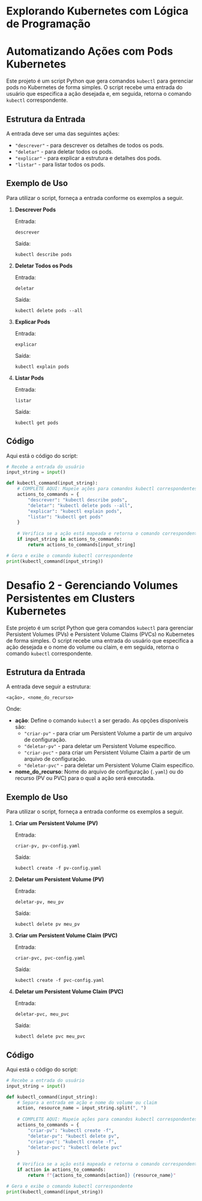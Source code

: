 # Explorando Kubernetes com Lógica de Programação

# Automatizando Ações com Pods Kubernetes

Este projeto é um script Python que gera comandos `kubectl` para gerenciar pods no Kubernetes de forma simples. O script recebe uma entrada do usuário que especifica a ação desejada e, em seguida, retorna o comando `kubectl` correspondente.

## Estrutura da Entrada

A entrada deve ser uma das seguintes ações:

- `"descrever"` - para descrever os detalhes de todos os pods.
- `"deletar"` - para deletar todos os pods.
- `"explicar"` - para explicar a estrutura e detalhes dos pods.
- `"listar"` - para listar todos os pods.

## Exemplo de Uso

Para utilizar o script, forneça a entrada conforme os exemplos a seguir.

1. **Descrever Pods**

   Entrada:
   ```
   descrever
   ```
   Saída:
   ```
   kubectl describe pods
   ```

2. **Deletar Todos os Pods**

   Entrada:
   ```
   deletar
   ```
   Saída:
   ```
   kubectl delete pods --all
   ```

3. **Explicar Pods**

   Entrada:
   ```
   explicar
   ```
   Saída:
   ```
   kubectl explain pods
   ```

4. **Listar Pods**

   Entrada:
   ```
   listar
   ```
   Saída:
   ```
   kubectl get pods
   ```

## Código

Aqui está o código do script:

```python
# Recebe a entrada do usuário
input_string = input()

def kubectl_command(input_string):
    # COMPLETE AQUI: Mapeie ações para comandos kubectl correspondentes
    actions_to_commands = {
        "descrever": "kubectl describe pods",
        "deletar": "kubectl delete pods --all",
        "explicar": "kubectl explain pods",
        "listar": "kubectl get pods"
    }
    
    # Verifica se a ação está mapeada e retorna o comando correspondente
    if input_string in actions_to_commands:
        return actions_to_commands[input_string]

# Gera e exibe o comando kubectl correspondente
print(kubectl_command(input_string))
```

# Desafio 2 - Gerenciando Volumes Persistentes em Clusters Kubernetes

Este projeto é um script Python que gera comandos `kubectl` para gerenciar Persistent Volumes (PVs) e Persistent Volume Claims (PVCs) no Kubernetes de forma simples. O script recebe uma entrada do usuário que especifica a ação desejada e o nome do volume ou claim, e em seguida, retorna o comando `kubectl` correspondente.

## Estrutura da Entrada

A entrada deve seguir a estrutura:

```
<ação>, <nome_do_recurso>
```

Onde:
- **ação**: Define o comando `kubectl` a ser gerado. As opções disponíveis são:
  - `"criar-pv"` - para criar um Persistent Volume a partir de um arquivo de configuração.
  - `"deletar-pv"` - para deletar um Persistent Volume específico.
  - `"criar-pvc"` - para criar um Persistent Volume Claim a partir de um arquivo de configuração.
  - `"deletar-pvc"` - para deletar um Persistent Volume Claim específico.
- **nome_do_recurso**: Nome do arquivo de configuração (`.yaml`) ou do recurso (PV ou PVC) para o qual a ação será executada.

## Exemplo de Uso

Para utilizar o script, forneça a entrada conforme os exemplos a seguir.

1. **Criar um Persistent Volume (PV)**

   Entrada:
   ```
   criar-pv, pv-config.yaml
   ```
   Saída:
   ```
   kubectl create -f pv-config.yaml
   ```

2. **Deletar um Persistent Volume (PV)**

   Entrada:
   ```
   deletar-pv, meu_pv
   ```
   Saída:
   ```
   kubectl delete pv meu_pv
   ```

3. **Criar um Persistent Volume Claim (PVC)**

   Entrada:
   ```
   criar-pvc, pvc-config.yaml
   ```
   Saída:
   ```
   kubectl create -f pvc-config.yaml
   ```

4. **Deletar um Persistent Volume Claim (PVC)**

   Entrada:
   ```
   deletar-pvc, meu_pvc
   ```
   Saída:
   ```
   kubectl delete pvc meu_pvc
   ```

## Código

Aqui está o código do script:

```python
# Recebe a entrada do usuário
input_string = input()

def kubectl_command(input_string):
    # Separa a entrada em ação e nome do volume ou claim
    action, resource_name = input_string.split(", ")
    
    # COMPLETE AQUI: Mapeie ações para comandos kubectl correspondentes
    actions_to_commands = {
        "criar-pv": "kubectl create -f",
        "deletar-pv": "kubectl delete pv",
        "criar-pvc": "kubectl create -f",
        "deletar-pvc": "kubectl delete pvc"
    }
    
    # Verifica se a ação está mapeada e retorna o comando correspondente
    if action in actions_to_commands:
        return f"{actions_to_commands[action]} {resource_name}"

# Gera e exibe o comando kubectl correspondente
print(kubectl_command(input_string))
```
